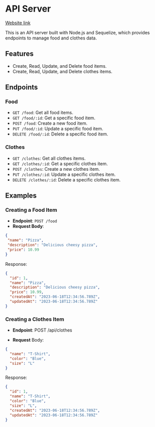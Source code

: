 # API Server

[Website link](https://basic-api-server-tbyg.onrender.com/)

This is an API server built with Node.js and Sequelize, which provides endpoints to manage food and clothes data.

## Features

- Create, Read, Update, and Delete food items.
- Create, Read, Update, and Delete clothes items.


## Endpoints

### Food

- `GET /food`: Get all food items.
- `GET /food/:id`: Get a specific food item.
- `POST /food`: Create a new food item.
- `PUT /food/:id`: Update a specific food item.
- `DELETE /food/:id`: Delete a specific food item.

### Clothes

- `GET /clothes`: Get all clothes items.
- `GET /clothes/:id`: Get a specific clothes item.
- `POST /clothes`: Create a new clothes item.
- `PUT /clothes/:id`: Update a specific clothes item.
- `DELETE /clothes/:id`: Delete a specific clothes item.

## Examples

### Creating a Food Item

- **Endpoint**: `POST /food`
- **Request Body**:

```json
{
 "name": "Pizza",
 "description": "Delicious cheesy pizza",
 "price": 10.99
}
```

Response:

```json
{
  "id": 1,
  "name": "Pizza",
  "description": "Delicious cheesy pizza",
  "price": 10.99,
  "createdAt": "2023-06-18T12:34:56.789Z",
  "updatedAt": "2023-06-18T12:34:56.789Z"
}
```

### Creating a Clothes Item
- **Endpoint**: POST /api/clothes

- **Request** Body:
```json
{
  "name": "T-Shirt",
  "color": "Blue",
  "size": "L"
}

```

Response:



```json
{
  "id": 1,
  "name": "T-Shirt",
  "color": "Blue",
  "size": "L",
  "createdAt": "2023-06-18T12:34:56.789Z",
  "updatedAt": "2023-06-18T12:34:56.789Z"
}

```